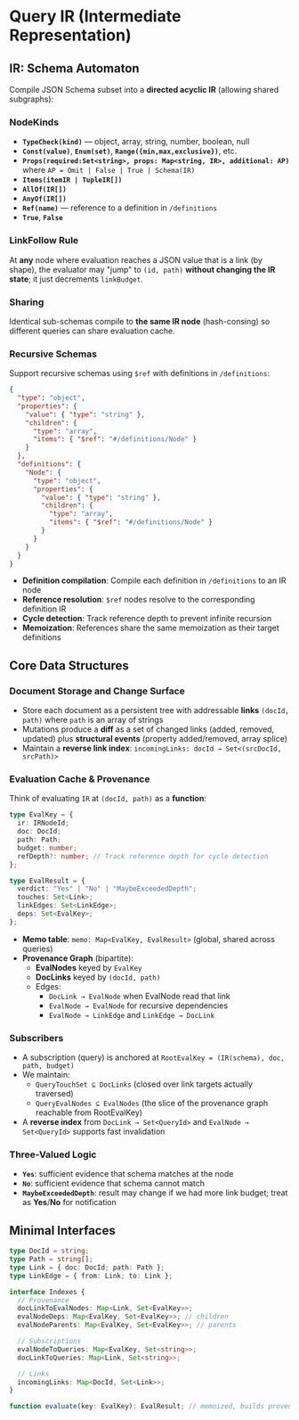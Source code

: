 # Query IR (Intermediate Representation)

## IR: Schema Automaton

Compile JSON Schema subset into a **directed acyclic IR** (allowing shared
subgraphs):

### NodeKinds

- **`TypeCheck(kind)`** — object, array, string, number, boolean, null
- **`Const(value)`**, **`Enum(set)`**, **`Range({min,max,exclusive})`**, etc.
- **`Props(required:Set<string>, props: Map<string, IR>, additional: AP)`**
  where `AP = Omit | False | True | Schema(IR)`
- **`Items(itemIR | TupleIR[])`**
- **`AllOf(IR[])`**
- **`AnyOf(IR[])`**
- **`Ref(name)`** — reference to a definition in `/definitions`
- **`True`**, **`False`**

### LinkFollow Rule

At **any** node where evaluation reaches a JSON value that is a link (by shape),
the evaluator may "jump" to `(id, path)` **without changing the IR state**; it
just decrements `linkBudget`.

### Sharing

Identical sub-schemas compile to **the same IR node** (hash-consing) so
different queries can share evaluation cache.

### Recursive Schemas

Support recursive schemas using `$ref` with definitions in `/definitions`:

```json
{
  "type": "object",
  "properties": {
    "value": { "type": "string" },
    "children": {
      "type": "array",
      "items": { "$ref": "#/definitions/Node" }
    }
  },
  "definitions": {
    "Node": {
      "type": "object",
      "properties": {
        "value": { "type": "string" },
        "children": {
          "type": "array",
          "items": { "$ref": "#/definitions/Node" }
        }
      }
    }
  }
}
```

- **Definition compilation**: Compile each definition in `/definitions` to an IR
  node
- **Reference resolution**: `$ref` nodes resolve to the corresponding definition
  IR
- **Cycle detection**: Track reference depth to prevent infinite recursion
- **Memoization**: References share the same memoization as their target
  definitions

## Core Data Structures

### Document Storage and Change Surface

- Store each document as a persistent tree with addressable **links**
  `(docId, path)` where `path` is an array of strings
- Mutations produce a **diff** as a set of changed links (added, removed,
  updated) plus **structural events** (property added/removed, array splice)
- Maintain a **reverse link index**:
  `incomingLinks: docId → Set<(srcDocId, srcPath)>`

### Evaluation Cache & Provenance

Think of evaluating `IR` at `(docId, path)` as a **function**:

```ts
type EvalKey = {
  ir: IRNodeId;
  doc: DocId;
  path: Path;
  budget: number;
  refDepth?: number; // Track reference depth for cycle detection
};

type EvalResult = {
  verdict: "Yes" | "No" | "MaybeExceededDepth";
  touches: Set<Link>;
  linkEdges: Set<LinkEdge>;
  deps: Set<EvalKey>;
};
```

- **Memo table**: `memo: Map<EvalKey, EvalResult>` (global, shared across
  queries)
- **Provenance Graph** (bipartite):
  - **EvalNodes** keyed by `EvalKey`
  - **DocLinks** keyed by `(docId, path)`
  - Edges:
    - `DocLink → EvalNode` when EvalNode read that link
    - `EvalNode → EvalNode` for recursive dependencies
    - `EvalNode → LinkEdge` and `LinkEdge → DocLink`

### Subscribers

- A subscription (query) is anchored at
  `RootEvalKey = (IR(schema), doc, path, budget)`
- We maintain:
  - `QueryTouchSet ⊆ DocLinks` (closed over link targets actually traversed)
  - `QueryEvalNodes ⊆ EvalNodes` (the slice of the provenance graph reachable
    from RootEvalKey)
- A **reverse index** from `DocLink → Set<QueryId>` and
  `EvalNode → Set<QueryId>` supports fast invalidation

### Three-Valued Logic

- **`Yes`**: sufficient evidence that schema matches at the node
- **`No`**: sufficient evidence that schema cannot match
- **`MaybeExceededDepth`**: result may change if we had more link budget; treat
  as **Yes**/**No** for notification

## Minimal Interfaces

```ts
type DocId = string;
type Path = string[];
type Link = { doc: DocId; path: Path };
type LinkEdge = { from: Link; to: Link };

interface Indexes {
  // Provenance
  docLinkToEvalNodes: Map<Link, Set<EvalKey>>;
  evalNodeDeps: Map<EvalKey, Set<EvalKey>>; // children
  evalNodeParents: Map<EvalKey, Set<EvalKey>>; // parents

  // Subscriptions
  evalNodeToQueries: Map<EvalKey, Set<string>>;
  docLinkToQueries: Map<Link, Set<string>>;

  // Links
  incomingLinks: Map<DocId, Set<Link>>;
}

function evaluate(key: EvalKey): EvalResult; // memoized, builds provenance
```
